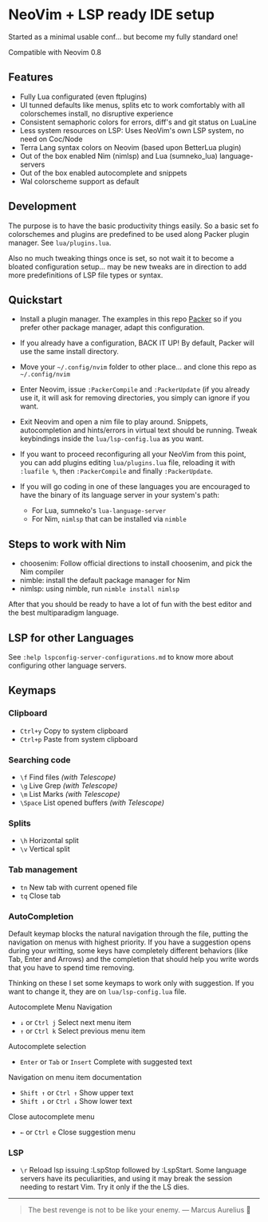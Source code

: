 # NeoVim + LSP ready IDE setup

Started as a minimal usable conf... but become my fully standard one!

Compatible with Neovim 0.8


## Features

* Fully Lua configurated (even ftplugins)
* UI tunned defaults like menus, splits etc to work comfortably with all
  colorschemes install, no disruptive experience
* Consistent semaphoric colors for errors, diff's and git status on LuaLine
* Less system resources on LSP: Uses NeoVim's own LSP system, no need on Coc/Node
* Terra Lang syntax colors on Neovim (based upon BetterLua plugin)
* Out of the box enabled Nim (nimlsp) and Lua (sumneko_lua) language-servers
* Out of the box enabled autocomplete and snippets
* Wal colorscheme support as default


## Development

The purpose is to have the basic productivity things easily.
So a basic set fo colorschemes and plugins are predefined to be used
along Packer plugin manager. See `lua/plugins.lua`.

Also no much tweaking things once is set, so not wait it to become
a bloated configuration setup... may be new tweaks are in direction
to add more predefinitions of LSP file types or syntax.


## Quickstart

* Install a plugin manager. The examples in this repo
  [Packer](https://github.com/wbthomason/packer.nvim)
  so if you prefer other package manager, adapt this configuration.

* If you already have a configuration, BACK IT UP! By default,
  Packer will use the same install directory.

* Move your `~/.config/nvim` folder to other place... and clone this
  repo as `~/.config/nvim`

* Enter Neovim, issue `:PackerCompile` and `:PackerUpdate` (if you
  already use it, it will ask for removing directories, you simply
  can ignore if you want.

* Exit Neovim and open a nim file to play around. Snippets,
  autocompletion and hints/errors in virtual text should be running.
  Tweak keybindings inside the `lua/lsp-config.lua` as you want.

* If you want to proceed reconfiguring all your NeoVim from this point,
  you can add plugins editing `lua/plugins.lua` file, reloading it with
  `:luafile %`, then `:PackerCompile` and finally `:PackerUpdate`.

* If you will go coding in one of these languages you are encouraged
  to have the binary of its language server in your system's path:

    - For Lua, sumneko's `lua-language-server`
    - For Nim, `nimlsp` that can be installed via `nimble`


## Steps to work with Nim

* choosenim: Follow official directions to install choosenim, and pick
  the Nim compiler
* nimble: install the default package manager for Nim
* nimlsp: using nimble, run `nimble install nimlsp`

After that you should be ready to have a lot of fun with the
best editor and the best multiparadigm language.


## LSP for other Languages

See `:help lspconfig-server-configurations.md` to know more about
configuring other language servers.


## Keymaps

### Clipboard
* `Ctrl+y` Copy to system clipboard
* `Ctrl+p` Paste from system clipboard

### Searching code
* `\f` Find files _(with Telescope)_
* `\g` Live Grep  _(with Telescope)_
* `\m` List Marks _(with Telescope)_
* `\Space` List opened buffers _(with Telescope)_

### Splits
* `\h` Horizontal split
* `\v` Vertical split

### Tab management
* `tn` New tab with current opened file
* `tq` Close tab

### AutoCompletion

Default keymap blocks the natural navigation through the file,
putting the navigation on menus with highest priority. If you have a
suggestion opens during your writting, some keys have completely
different behaviors (like Tab, Enter and Arrows) and the completion that
should help you write words that you have to spend time removing.

Thinking on these I set some keymaps to work only with suggestion.
If you want to change it, they are on `lua/lsp-config.lua` file.

Autocomplete Menu Navigation
* `↓` or `Ctrl j` Select next menu item
* `↑` or `Ctrl k` Select previous menu item

Autocomplete selection
* `Enter` or `Tab` or `Insert` Complete with suggested text

Navigation on menu item documentation
* `Shift ↑` or `Ctrl ↑` Show upper text
* `Shift ↓` or `Ctrl ↓` Show lower text

Close autocomplete menu
* `←` or `Ctrl e` Close suggestion menu



### LSP

* `\r` Reload lsp issuing :LspStop followed by :LspStart.
Some language servers have its peculiarities, and using it may
break the session needing to restart Vim. Try it only if the the LS dies.


----

> The best revenge
> is not to be like your enemy.
> — Marcus Aurelius 👑

